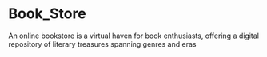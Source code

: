 # Book_Store
An online bookstore is a virtual haven for book enthusiasts, offering a digital repository of literary treasures spanning genres and eras
